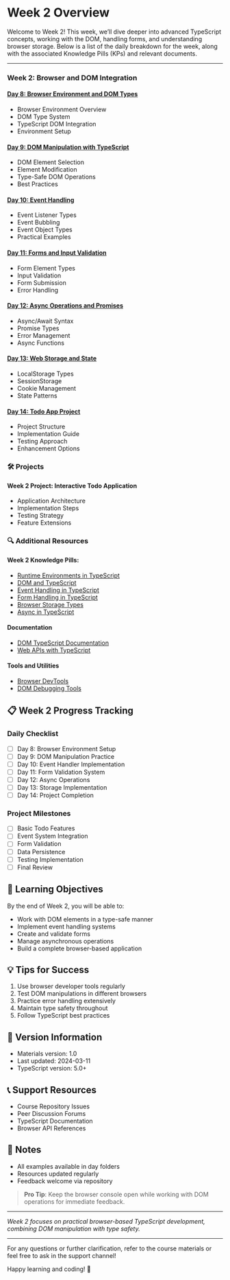 # Week 2 Overview

Welcome to Week 2! This week, we’ll dive deeper into advanced TypeScript concepts, working with the DOM, handling forms, and understanding browser storage. Below is a list of the daily breakdown for the week, along with the associated Knowledge Pills (KPs) and relevant documents.

---
### Week 2: Browser and DOM Integration

#### [Day 8: Browser Environment and DOM Types](Docs/course/week-2/d08.md)
- Browser Environment Overview
- DOM Type System
- TypeScript DOM Integration
- Environment Setup

#### [Day 9: DOM Manipulation with TypeScript](Docs/course/week-2/d09.md)
- DOM Element Selection
- Element Modification
- Type-Safe DOM Operations
- Best Practices

#### [Day 10: Event Handling](Docs/course/week-2/d10.md)
- Event Listener Types
- Event Bubbling
- Event Object Types
- Practical Examples

#### [Day 11: Forms and Input Validation](Docs/course/week-2/d11.md)
- Form Element Types
- Input Validation
- Form Submission
- Error Handling

#### [Day 12: Async Operations and Promises](Docs/course/week-2/d12.md)
- Async/Await Syntax
- Promise Types
- Error Management
- Async Functions

#### [Day 13: Web Storage and State](Docs/course/week-2/d13.md)
- LocalStorage Types
- SessionStorage
- Cookie Management
- State Patterns

#### [Day 14: Todo App Project](Docs/course/week-2/d14.md)
- Project Structure
- Implementation Guide
- Testing Approach
- Enhancement Options

### 🛠️ Projects

#### Week 2 Project: Interactive Todo Application
- Application Architecture
- Implementation Steps
- Testing Strategy
- Feature Extensions

### 🔍 Additional Resources

#### Week 2 Knowledge Pills:

- [Runtime Environments in TypeScript](https://github.com/CreatorsPlus/welcome/blob/main/Docs/knowledge-pills/w02/runtime-environments-KP.md)
- [DOM and TypeScript](https://github.com/CreatorsPlus/welcome/blob/main/Docs/knowledge-pills/w02/dom-typescript.md)
- [Event Handling in TypeScript](https://github.com/CreatorsPlus/welcome/blob/main/Docs/knowledge-pills/w02/event-types-KP.md)
- [Form Handling in TypeScript](https://github.com/CreatorsPlus/welcome/blob/main/Docs/knowledge-pills/w02/form-handling-KP.md)
- [Browser Storage Types](https://github.com/CreatorsPlus/welcome/blob/main/Docs/knowledge-pills/w02/browser-storage-types-KP.md)
- [Async in TypeScript](https://github.com/CreatorsPlus/welcome/blob/main/Docs/knowledge-pills/w02/async-typescript.md)
  
#### Documentation
- [DOM TypeScript Documentation](https://www.typescriptlang.org/docs/handbook/dom-manipulation.html)
- [Web APIs with TypeScript](https://github.com/microsoft/TypeScript/wiki/DOM-API-Support)

#### Tools and Utilities
- [Browser DevTools](https://developer.chrome.com/docs/devtools/)
- [DOM Debugging Tools](https://developer.mozilla.org/en-US/docs/Tools)

## 📋 Week 2 Progress Tracking

### Daily Checklist
- [ ] Day 8: Browser Environment Setup
- [ ] Day 9: DOM Manipulation Practice
- [ ] Day 10: Event Handler Implementation
- [ ] Day 11: Form Validation System
- [ ] Day 12: Async Operations
- [ ] Day 13: Storage Implementation
- [ ] Day 14: Project Completion

### Project Milestones
- [ ] Basic Todo Features
- [ ] Event System Integration
- [ ] Form Validation
- [ ] Data Persistence
- [ ] Testing Implementation
- [ ] Final Review

## 🎯 Learning Objectives
By the end of Week 2, you will be able to:
- Work with DOM elements in a type-safe manner
- Implement event handling systems
- Create and validate forms
- Manage asynchronous operations
- Build a complete browser-based application

## 💡 Tips for Success
1. Use browser developer tools regularly
2. Test DOM manipulations in different browsers
3. Practice error handling extensively
4. Maintain type safety throughout
5. Follow TypeScript best practices

## 🔄 Version Information
- Materials version: 1.0
- Last updated: 2024-03-11
- TypeScript version: 5.0+

## 📞 Support Resources
- Course Repository Issues
- Peer Discussion Forums
- TypeScript Documentation
- Browser API References

## 📝 Notes
- All examples available in day folders
- Resources updated regularly
- Feedback welcome via repository

> **Pro Tip**: Keep the browser console open while working with DOM operations for immediate feedback.

---

*Week 2 focuses on practical browser-based TypeScript development, combining DOM manipulation with type safety.*
<!-- ## [Day 8: Browser Environment and DOM Types](./Docs/course/week-2/d08.md)

- **Topics Covered**: Understanding the Browser Environment, Working with the DOM, TypeScript Integration
- **Knowledge Pill**: [DOM and TypeScript](https://github.com/CreatorsPlus/welcome/blob/main/Docs/knowledge-pills/w02/dom-typescript.md)

---

## [Day 9: DOM Manipulation with TypeScript](./Docs/course/week-2/d09.md)

- **Topics Covered**: Selecting DOM Elements, Modifying the DOM, TypeScript with DOM Manipulation
- **Knowledge Pill**: [DOM and TypeScript](https://github.com/CreatorsPlus/welcome/blob/main/Docs/knowledge-pills/w02/dom-typescript.md)

---

## [Day 10: Event Handling in TypeScript](./Docs/course/week-2/d10.md)

- **Topics Covered**: Adding Event Listeners, Event Bubbling, Event Handling in TypeScript
- **Knowledge Pill**: [Event Handling in TypeScript](https://github.com/CreatorsPlus/welcome/blob/main/Docs/knowledge-pills/w02/event-types-KP.md)

---

## [Day 11: Forms and Input Validation in TypeScript](./Docs/course/week-2/d11.md)

- **Topics Covered**: Form Handling, Input Validation, Preventing Default Form Behavior
- **Knowledge Pill**: [Form Handling in TypeScript](https://github.com/CreatorsPlus/welcome/blob/main/Docs/knowledge-pills/w02/form-handling-KP.md)

---

## [Day 12: Async Operations and Promises in TypeScript](./Docs/course/week-2/d12.md)

- **Topics Covered**: Async/await, Promises, Error Handling, and Async Functions in TypeScript
- **Knowledge Pill**: [Async in TypeScript](https://github.com/CreatorsPlus/welcome/blob/main/Docs/knowledge-pills/w02/async-typescript.md)

---

## [Day 13: Web Storage and State Management](./Docs/course/week-2/d13.md)

- **Topics Covered**: LocalStorage, SessionStorage, Cookies, and Managing State with TypeScript
- **Knowledge Pill**: [Browser Storage Types](https://github.com/CreatorsPlus/welcome/blob/main/Docs/knowledge-pills/w02/browser-storage-types-KP.md)

---

## [Day 14: Interactive Todo App Project](./Docs/course/week-2/d14.md)

- **Topics Covered**: Building a Todo App, Combining Knowledge from the Week, Hands-on Project
- **Knowledge Pill**: [Runtime Environments in TypeScript](https://github.com/CreatorsPlus/welcome/blob/main/Docs/knowledge-pills/w02/runtime-environments-KP.md) -->

---

<!-- ### Week 2 Knowledge Pills:

- [Async in TypeScript](https://github.com/CreatorsPlus/welcome/blob/main/Docs/knowledge-pills/w02/async-typescript.md)
- [Browser Storage Types](https://github.com/CreatorsPlus/welcome/blob/main/Docs/knowledge-pills/w02/browser-storage-types-KP.md)
- [DOM and TypeScript](https://github.com/CreatorsPlus/welcome/blob/main/Docs/knowledge-pills/w02/dom-typescript.md)
- [Event Handling in TypeScript](https://github.com/CreatorsPlus/welcome/blob/main/Docs/knowledge-pills/w02/event-types-KP.md)
- [Form Handling in TypeScript](https://github.com/CreatorsPlus/welcome/blob/main/Docs/knowledge-pills/w02/form-handling-KP.md)
- [Runtime Environments in TypeScript](https://github.com/CreatorsPlus/welcome/blob/main/Docs/knowledge-pills/w02/runtime-environments-KP.md)

---
 -->
For any questions or further clarification, refer to the course materials or feel free to ask in the support channel!

Happy learning and coding! 🚀
